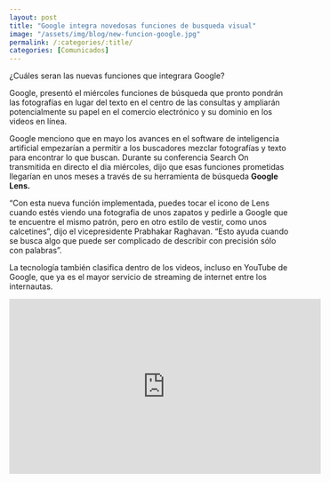 ```yaml
---
layout: post
title: "Google integra novedosas funciones de busqueda visual"
image: "/assets/img/blog/new-funcion-google.jpg"
permalink: /:categories/:title/
categories: [Comunicados]
---
```


¿Cuáles seran las nuevas funciones que integrara Google?


Google, presentó el miércoles funciones de búsqueda que pronto pondrán las fotografías en lugar del texto en el centro de las consultas y ampliarán potencialmente su papel en el comercio electrónico y su dominio en los videos en línea.

Google menciono que en mayo los avances en el software de inteligencia artificial empezarían a permitir a los buscadores mezclar fotografías y texto para encontrar lo que buscan. Durante su conferencia Search On transmitida en directo el dia miércoles, dijo que esas funciones prometidas llegarían en unos meses a través de su herramienta de búsqueda **Google Lens.**

“Con esta nueva función implementada, puedes tocar el icono de Lens cuando estés viendo una fotografia de unos zapatos y pedirle a Google que te encuentre el mismo patrón, pero en otro estilo de vestir, como unos calcetines”, dijo el vicepresidente Prabhakar Raghavan. “Esto ayuda cuando se busca algo que puede ser complicado de describir con precisión sólo con palabras”.

La tecnología también clasifica dentro de los videos, incluso en YouTube de Google, que ya es el mayor servicio de streaming de internet entre los internautas.

<div class="embed-responsive embed-responsive-16by9">

<iframe width="560" height="315" src="https://www.youtube.com/embed/kQSOXlhtRUs" title="YouTube video player" frameborder="0" allow="accelerometer; autoplay; clipboard-write; encrypted-media; gyroscope; picture-in-picture" allowfullscreen></iframe>
